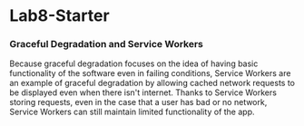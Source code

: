 # Lab8-Starter

### Graceful Degradation and Service Workers
Because graceful degradation focuses on the idea of having basic functionality of the software even in failing conditions, Service Workers are an example of graceful degradation by allowing cached network requests to be displayed even when there isn't internet. Thanks to Service Workers storing requests, even in the case that a user has bad or no network, Service Workers can still maintain limited functionality of the app. 